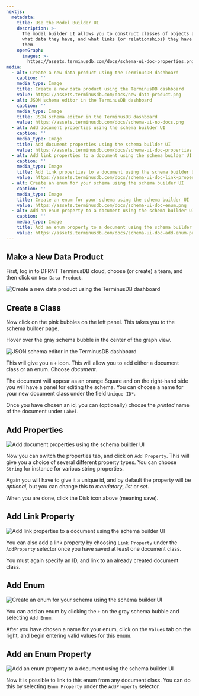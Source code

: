 ```yaml
---
nextjs:
  metadata:
    title: Use the Model Builder UI
    description: >-
      The model builder UI allows you to construct classes of objects and define
      what data they have, and what links (or relationships) they have between
      them.
    openGraph:
      images: >-
        https://assets.terminusdb.com/docs/schema-ui-doc-properties.png
media:
  - alt: Create a new data product using the TerminusDB dashboard
    caption: ''
    media_type: Image
    title: Create a new data product using the TerminusDB dashboard
    value: https://assets.terminusdb.com/docs/new-data-product.png
  - alt: JSON schema editor in the TerminusDB dashboard
    caption: ''
    media_type: Image
    title: JSON schema editor in the TerminusDB dashboard
    value: https://assets.terminusdb.com/docs/schema-ui-no-docs.png
  - alt: Add document properties using the schema builder UI
    caption: ''
    media_type: Image
    title: Add document properties using the schema builder UI
    value: https://assets.terminusdb.com/docs/schema-ui-doc-properties.png
  - alt: Add link properties to a document using the schema builder UI
    caption: ''
    media_type: Image
    title: Add link properties to a document using the schema builder UI
    value: https://assets.terminusdb.com/docs/schema-ui-doc-link-properties.png
  - alt: Create an enum for your schema using the schema builder UI
    caption: ''
    media_type: Image
    title: Create an enum for your schema using the schema builder UI
    value: https://assets.terminusdb.com/docs/schema-ui-doc-enum.png
  - alt: Add an enum property to a document using the schema builder UI
    caption: ''
    media_type: Image
    title: Add an enum property to a document using the schema builder UI
    value: https://assets.terminusdb.com/docs/schema-ui-doc-add-enum-property.png
---
```


## Make a New Data Product

First, log in to DFRNT TerminusDB cloud, choose (or create) a team, and then click on `New Data Product`.

![Create a new data product using the TerminusDB dashboard](https://assets.terminusdb.com/docs/new-data-product.png)

## Create a Class

Now click on the pink bubbles on the left panel. This takes you to the schema builder page.

Hover over the gray schema bubble in the center of the graph view.

![JSON schema editor in the TerminusDB dashboard](https://assets.terminusdb.com/docs/schema-ui-no-docs.png)

This will give you a `+` icon. This will allow you to add either a document class or an enum. Choose _document_.

The document will appear as an orange Square and on the right-hand side you will have a panel for editing the schema. You can choose a name for your new document class under the field `Unique ID*`.

Once you have chosen an id, you can (optionally) choose the _printed_ name of the document under `Label`.

## Add Properties

![Add document properties using the schema builder UI](https://assets.terminusdb.com/docs/schema-ui-doc-properties.png)

Now you can switch the properties tab, and click on `Add Property`. This will give you a choice of several different property types. You can choose `String` for instance for various string properties.

Again you will have to give it a unique id, and by default the property will be _optional_, but you can change this to _mandatory_, _list_ or _set_.

When you are done, click the Disk icon above (meaning save).

## Add Link Property

![Add link properties to a document using the schema builder UI](https://assets.terminusdb.com/docs/schema-ui-doc-link-properties.png)

You can also add a link property by choosing `Link Property` under the `AddProperty` selector once you have saved at least one document class.

You must again specify an ID, and link to an already created document class.

## Add Enum

![Create an enum for your schema using the schema builder UI](https://assets.terminusdb.com/docs/schema-ui-doc-enum.png)

You can add an enum by clicking the `+` on the gray schema bubble and selecting `Add Enum`.

After you have chosen a name for your enum, click on the `Values` tab on the right, and begin entering valid values for this enum.

## Add an Enum Property

![Add an enum property to a document using the schema builder UI](https://assets.terminusdb.com/docs/schema-ui-doc-add-enum-property.png)

Now it is possible to link to this enum from any document class. You can do this by selecting `Enum Property` under the `AddProperty` selector.